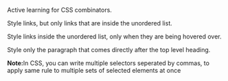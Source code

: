 <p>Active learning for CSS combinators.</p>
<p>Style links, but only links that are inside the unordered list.</p>
<p>Style links inside the unordered list, only when they are being hovered over.</p>
<p>Style only the paragraph that comes directly after the top level heading.</p>
<p><strong>Note:</strong>In CSS, you can write multiple selectors seperated by commas, to apply same rule to multiple sets of selected elements at once</p>
